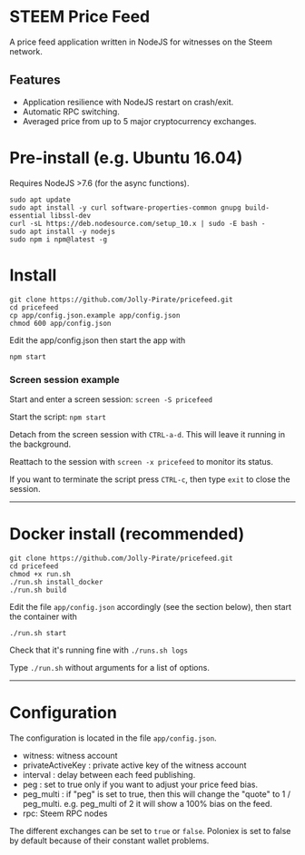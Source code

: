 # STEEM Price Feed
A price feed application written in NodeJS for witnesses on the Steem network.

## Features
- Application resilience with NodeJS restart on crash/exit.
- Automatic RPC switching.
- Averaged price from up to 5 major cryptocurrency exchanges.

# Pre-install (e.g. Ubuntu 16.04)
Requires NodeJS >7.6 (for the async functions).
```
sudo apt update
sudo apt install -y curl software-properties-common gnupg build-essential libssl-dev
curl -sL https://deb.nodesource.com/setup_10.x | sudo -E bash -
sudo apt install -y nodejs
sudo npm i npm@latest -g
```

# Install
```
git clone https://github.com/Jolly-Pirate/pricefeed.git
cd pricefeed
cp app/config.json.example app/config.json
chmod 600 app/config.json
```

Edit the app/config.json then start the app with
```
npm start
```

### Screen session example
Start and enter a screen session: `screen -S pricefeed`

Start the script: `npm start`

Detach from the screen session with `CTRL-a-d`. This will leave it running in the background.

Reattach to the session with `screen -x pricefeed` to monitor its status. 

If you want to terminate the script press `CTRL-c`, then type `exit` to close the session.

---

# Docker install (recommended)
```
git clone https://github.com/Jolly-Pirate/pricefeed.git
cd pricefeed
chmod +x run.sh
./run.sh install_docker
./run.sh build
```
Edit the file `app/config.json` accordingly (see the section below), then start the container with
```
./run.sh start
```

Check that it's running fine with `./runs.sh logs`

Type `./run.sh` without arguments for a list of options.

---

# Configuration
The configuration is located in the file `app/config.json`.

- witness: witness account
- privateActiveKey : private active key of the witness account
- interval : delay between each feed publishing.
- peg : set to true only if you want to adjust your price feed bias.
- peg_multi : if "peg" is set to true, then this will change the "quote" to 1 / peg_multi. e.g. peg_multi of 2 it will show a 100% bias on the feed.
- rpc: Steem RPC nodes

The different exchanges can be set to `true` or `false`. Poloniex is set to false by default because of their constant wallet problems.

